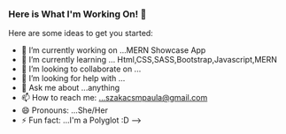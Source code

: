 ### Here is What I'm Working On! 👋



Here are some ideas to get you started:

- 🔭 I’m currently working on ...MERN Showcase App
- 🌱 I’m currently learning ... Html,CSS,SASS,Bootstrap,Javascript,MERN
- 👯 I’m looking to collaborate on ...
- 🤔 I’m looking for help with ...
- 💬 Ask me about ...anything
- 📫 How to reach me: ...szakacsmpaula@gmail.com
- 😄 Pronouns: ...She/Her
- ⚡ Fun fact: ...I'm a Polyglot :D
-->
